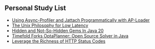 ## Personal Study List
<!-- BLOG-POST-LIST:START -->
- [Using Async-Profiler and Jattach Programmatically with AP-Loader](https://foojay.io/today/using-async-profiler-and-jattach-programmatically-with-ap-loader/)
- [The Unix Philosophy for Low Latency](https://foojay.io/today/the-unix-philosophy-for-low-latency/)
- [Hidden and Not-So-Hidden Gems In Java 20](https://foojay.io/today/hidden-and-not-so-hidden-gems-in-java-20/)
- [Timefold Forks OptaPlanner: Open Source Solver in Java](https://foojay.io/today/optaplanner-continues-as-timefold/)
- [Leverage the Richness of HTTP Status Codes](https://foojay.io/today/leverage-the-richness-of-http-status-codes/)
<!-- BLOG-POST-LIST:END -->  
